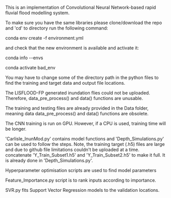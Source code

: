 This is an implementation of Convolutional Neural Network-based rapid fluvial flood modelling system.

To make sure you have the same libraries please clone/download the repo and 'cd' to directory run the following command:

conda env create -f environment.yml

and check that the new environment is available and activate it:

conda info --envs

conda activate bad_env

You may have to change some of the directory path in the python files to find the training and target data and output file locations.

The LISFLOOD-FP generated inundation flies could not be uploaded. Therefore, data_pre_process() and data() functions are unusable.

The training and testing files are already provided in the Data folder, meaning data data_pre_process() and data() functions are obsolete.

The CNN training is run on GPU. However, if a CPU is used, training time will be longer.

'Carlisle_InunMod.py' contains model functions and 'Depth_Simulations.py' can be used to follow the steps. Note, the training target (.h5) files are large and due to github file limitations couldn't be uploaded at a time. concatenate 'Y_Train_Subset1.h5' and 'Y_Train_Subset2.h5' to make it full. It is already done in 'Depth_Simulations.py'.

Hyperparameter optimisation scripts are used to find model parameters

Feature_Importance.py script is to rank inputs according to importance.

SVR.py fits Support Vector Regression models to the validation locations.





